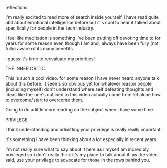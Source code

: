 reflections. 
 
 
 
 
I'm really excited to read more of search inside yourself. i have read quite abit about emotional intelligence before but it's cool to hear it talked about specifically for people in the tech industry. 
 
 
I feel like meditation is something I've been putting off devoting time to for years for some reason even though I am and, always have been fully (not fully) aware of its many benefits.  
 
 
i guess it's time to reevaluate my priorities! 
 





 THE INNER CRITIC.


This is such a cool video. for some reason i have never heard anyone talk about this before. it seems so obvious yet for whatever reason people (including myself) don't understand where self defeating thoughts and ideas like the one's outlined in this video actually come from let alone how to overcome/start to overcome them.

Going to do a little more reading on the subject when i have some time.

 


PRIVILEGE


I think understanding and admitting your privilege is really really important. 
 
 
it's something i have been thinking about a lot especially in recent years. 
 
 
I'm not really sure what to say about it here as i myself am incredibly privileged so i don't really think it's my place to talk about it. as the video said, use your privilege to advocate for those in the rows behind you. 